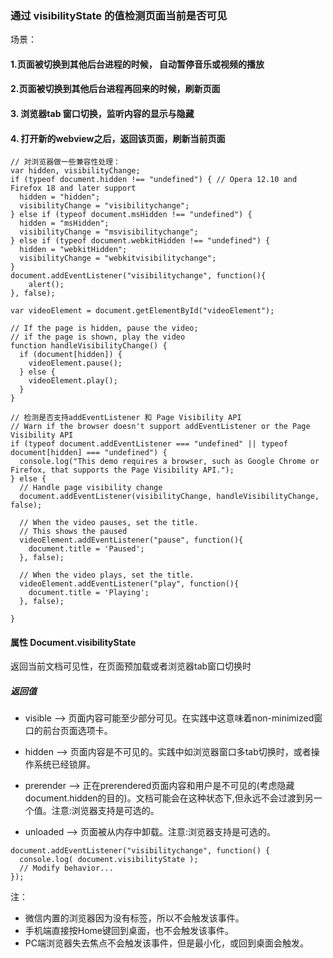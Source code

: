 ### 通过 visibilityState 的值检测页面当前是否可见
  场景：
  #### 1.页面被切换到其他后台进程的时候， 自动暂停音乐或视频的播放
  #### 2.页面被切换到其他后台进程再回来的时候，刷新页面
  #### 3. 浏览器tab 窗口切换，监听内容的显示与隐藏
  #### 4. 打开新的webview之后，返回该页面，刷新当前页面

```
// 对浏览器做一些兼容性处理：
var hidden, visibilityChange; 
if (typeof document.hidden !== "undefined") { // Opera 12.10 and Firefox 18 and later support 
  hidden = "hidden";
  visibilityChange = "visibilitychange";
} else if (typeof document.msHidden !== "undefined") {
  hidden = "msHidden";
  visibilityChange = "msvisibilitychange";
} else if (typeof document.webkitHidden !== "undefined") {
  hidden = "webkitHidden";
  visibilityChange = "webkitvisibilitychange";
}
document.addEventListener("visibilitychange", function(){
    alert();
}, false);
```
```
var videoElement = document.getElementById("videoElement");

// If the page is hidden, pause the video;
// if the page is shown, play the video
function handleVisibilityChange() {
  if (document[hidden]) {
    videoElement.pause();
  } else {
    videoElement.play();
  }
}
```

```
// 检测是否支持addEventListener 和 Page Visibility API
// Warn if the browser doesn't support addEventListener or the Page Visibility API
if (typeof document.addEventListener === "undefined" || typeof document[hidden] === "undefined") {
  console.log("This demo requires a browser, such as Google Chrome or Firefox, that supports the Page Visibility API.");
} else {
  // Handle page visibility change   
  document.addEventListener(visibilityChange, handleVisibilityChange, false);
    
  // When the video pauses, set the title.
  // This shows the paused
  videoElement.addEventListener("pause", function(){
    document.title = 'Paused';
  }, false);
    
  // When the video plays, set the title.
  videoElement.addEventListener("play", function(){
    document.title = 'Playing'; 
  }, false);

}
```

#### 属性 Document.visibilityState
返回当前文档可见性，在页面预加载或者浏览器tab窗口切换时

##### 返回值
- visible --> 页面内容可能至少部分可见。在实践中这意味着non-minimized窗口的前台页面选项卡。

- hidden --> 页面内容是不可见的。实践中如浏览器窗口多tab切换时，或者操作系统已经锁屏。
- prerender --> 正在prerendered页面内容和用户是不可见的(考虑隐藏document.hidden的目的)。文档可能会在这种状态下,但永远不会过渡到另一个值。注意:浏览器支持是可选的。
- unloaded --> 页面被从内存中卸载。注意:浏览器支持是可选的。

```
document.addEventListener("visibilitychange", function() {
  console.log( document.visibilityState );
  // Modify behavior...
});
```
注：
- 微信内置的浏览器因为没有标签，所以不会触发该事件。
- 手机端直接按Home键回到桌面，也不会触发该事件。
- PC端浏览器失去焦点不会触发该事件，但是最小化，或回到桌面会触发。
